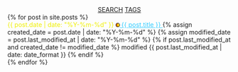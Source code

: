 <html lang="en">
<head>
  <meta charset="UTF-8">
  <meta name="viewport" content="width=device-width, initial-scale=1.0">
  <title>infoBAG</title>
</head>
<body>
  <main>
    <section>
      <div style="text-align: center;">
        <a class="search-link" href="https://github.com/search?q=repo%3Amarioseixas%2Fmarioseixas.github.io">SEARCH</a>
        <a class="search-link" href="https://ib.bsb.br/tags">TAGS</a>
      </div>
      {% for post in site.posts %} 
        <article>
          <time datetime="{{ post.date | date: "%Y-%m-%d" }}" style="color: #efef00;"> {{ post.date | date: "%Y-%m-%d" }} </time>
          <a style="color:#33ccff;" href="{{ post.url }}">
            <img src="https://raw.githubusercontent.com/marioseixas/marioseixas.github.io/main/assets/gold.ico" alt="favicon">
            {{ post.title }}
          </a>
          {% assign created_date = post.date | date: "%Y-%m-%d" %}
          {% assign modified_date = post.last_modified_at | date: "%Y-%m-%d" %}
          {% if post.last_modified_at and created_date != modified_date %}
            modified <time datetime="{{ post.last_modified_at | date_to_xmlschema }}">
              {{ post.last_modified_at | date: date_format }}
            </time>
          {% endif %}
        </article>
      {% endfor %}
    </section>
  </main>
</body>
</html>
